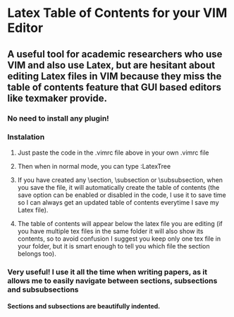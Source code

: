 # Latex Table of Contents for your VIM Editor

## A useful tool for academic researchers who use VIM and also use Latex, but are hesitant about editing Latex files in VIM because they miss the table of contents feature that GUI based editors like texmaker provide.

### No need to install any plugin! 

### Instalation

1. Just paste the code in the .vimrc file above in your own .vimrc file

2. Then when in normal mode, you can type :LatexTree

3. If you have created any \section, \subsection or \subsubsection, when you save the file, it will automatically create the table of contents (the save option can be enabled or disabled in the code, I use it to save time so I can always get an updated table of contents everytime I save my Latex file).

4. The table of contents will appear below the latex file you are editing (if you have multiple tex files in the same folder it will also show its contents, so to avoid confusion I suggest you keep only one tex file in your folder, but it is smart enough to tell you which file the section belongs too).

### Very useful! I use it all the time when writing papers, as it allows me to easily navigate between sections, subsections and subsubsections

#### Sections and subsections are beautifully indented.



